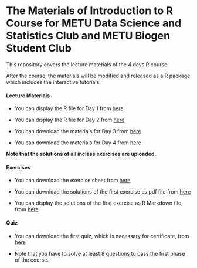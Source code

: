 # The Materials of Introduction to R Course for METU Data Science and Statistics Club and METU Biogen Student Club 

This repository covers the lecture materials of the 4 days R course. 

After the course, the materials will be modified and released as a R package which includes the interactive tutorials. 

#### Lecture Materials 

+ You can display the R file for Day 1 from [here](https://github.com/ozancanozdemir/Introduction_to_R_MetuStatClub/blob/main/Day%201/Day1.R)

+ You can display the R file for Day 2 from [here](https://github.com/ozancanozdemir/Introduction_to_R_MetuStatClub/blob/main/Day%202/Day2.R)

+ You can download the materials for Day 3 from [here](https://users.metu.edu.tr/ozancan/Day%203.zip) 

+ You can download the materials for Day 4 from [here](https://users.metu.edu.tr/ozancan/Day%204.zip) 

**Note that the solutions of all inclass exercises are uploaded.**

#### Exercises 

+ You can download the exercise sheet from [here](https://github.com/ozancanozdemir/Introduction_to_R_MetuStatClub/raw/main/Day%201/Exercises1.pdf)

+ You can download the solutions of the first exercise as pdf file from [here](https://github.com/ozancanozdemir/Introduction_to_R_MetuStatClub/blob/main/Exercise1SolutionKey.pdf)

+ You can display the solutions of the first exercise as R Markdown file from [here](https://github.com/ozancanozdemir/Introduction_to_R_MetuStatClub/blob/main/Exercise1SolutionKey.Rmd)

#### Quiz

+ You can download the first quiz, which is necessary for certificate, from [here](https://github.com/ozancanozdemir/Introduction_to_R_MetuStatClub/raw/main/Day%202/Quiz1.pdf)

+ Note that you have to solve at least 8 questions to pass the first phase of the course. 


